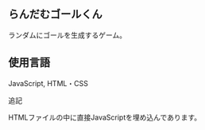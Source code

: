 ## らんだむゴールくん

ランダムにゴールを生成するゲーム。

## 使用言語

JavaScript, HTML・CSS

追記

HTMLファイルの中に直接JavaScriptを埋め込んであります。

